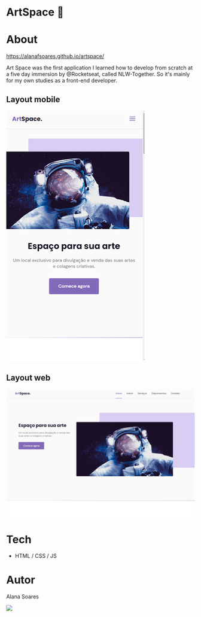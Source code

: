 # ArtSpace 🌌

# About

https://alanafsoares.github.io/artspace/

Art Space was the first application I learned how to develop from scratch at a five day immersion by @Rocketseat, called NLW-Together.
So it's mainly for my own studies as a front-end developer.

## Layout mobile
![Mobile](https://github.com/alanafsoares/assets/blob/main/mobile-originsix.png)


## Layout web
![Web](https://github.com/alanafsoares/assets/blob/main/desktop-originsix.png)


# Tech
- HTML / CSS / JS 

# Autor 
Alana Soares
<p>
<a href="https://www.linkedin.com/in/alanafsoares/" target="_blank"><img src="https://img.shields.io/badge/-LinkedIn-%230077B5?style=for-the-badge&logo=linkedin&logoColor=white" target="_blank"></a></p>
